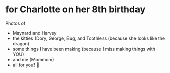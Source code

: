 # for Charlotte on her 8th birthday

Photos of 
- Maynard and Harvey
- the kitties (Dory, George, Bug, and Toothless (because she looks like the dragon)
- some things I have been making (because I miss making things with YOU)
- and me (Mommom)
- all for you! 💝
